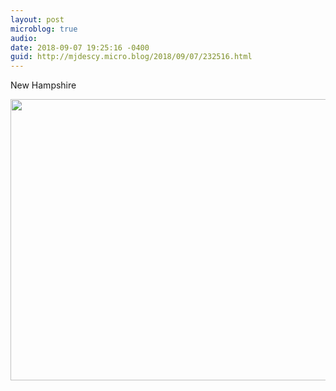 ```yaml
---
layout: post
microblog: true
audio: 
date: 2018-09-07 19:25:16 -0400
guid: http://mjdescy.micro.blog/2018/09/07/232516.html
---
```

New Hampshire

<img src="http://micro.mjdescy.me/uploads/2018/43d3aa575f.jpg" width="600" height="450" />
